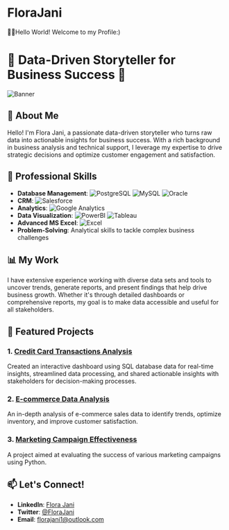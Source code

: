 # FloraJani
👋🏻Hello World! Welcome to my Profile:)
# 🌟 Data-Driven Storyteller for Business Success 🌟

![Banner](https://media.tenor.com/u3pT5bTRQYEAAAAd/storage-in-big-data-market.gif)

## 👋 About Me
Hello! I'm Flora Jani, a passionate data-driven storyteller who turns raw data into actionable insights for business success. With a rich background in business analysis and technical support, I leverage my expertise to drive strategic decisions and optimize customer engagement and satisfaction.

## 💼 Professional Skills
- **Database Management**:
  ![PostgreSQL](https://img.shields.io/badge/PostgreSQL-316192?style=for-the-badge&logo=postgresql&logoColor=white)
  ![MySQL](https://img.shields.io/badge/MySQL-4479A1?style=for-the-badge&logo=mysql&logoColor=white)
  ![Oracle](https://img.shields.io/badge/Oracle-F80000?style=for-the-badge&logo=oracle&logoColor=white)
- **CRM**:
  ![Salesforce](https://img.shields.io/badge/Salesforce-00A1E0?style=for-the-badge&logo=salesforce&logoColor=white)
- **Analytics**:
  ![Google Analytics](https://img.shields.io/badge/Google%20Analytics-E37400?style=for-the-badge&logo=google%20analytics&logoColor=white)
- **Data Visualization**:
  ![PowerBI](https://img.shields.io/badge/PowerBI-F2C811?style=for-the-badge&logo=powerbi&logoColor=black)
  ![Tableau](https://img.shields.io/badge/Tableau-E97627?style=for-the-badge&logo=tableau&logoColor=white)
- **Advanced MS Excel**:
  ![Excel](https://img.shields.io/badge/Excel-217346?style=for-the-badge&logo=microsoft-excel&logoColor=white)
- **Problem-Solving**: Analytical skills to tackle complex business challenges

## 📊 My Work
I have extensive experience working with diverse data sets and tools to uncover trends, generate reports, and present findings that help drive business growth. Whether it's through detailed dashboards or comprehensive reports, my goal is to make data accessible and useful for all stakeholders.

## 🌟 Featured Projects
### 1. [Credit Card Transactions Analysis](https://github.com/FloraJani1/Credit_Card_Financial_Report)
Created an interactive dashboard using SQL database data for real-time insights, streamlined data processing, and shared actionable insights with stakeholders for decision-making processes.

### 2. [E-commerce Data Analysis](https://github.com/florajani1/ecommerce-data-analysis)
An in-depth analysis of e-commerce sales data to identify trends, optimize inventory, and improve customer satisfaction.

### 3. [Marketing Campaign Effectiveness](https://github.com/florajani1/marketing-campaign-effectiveness)
A project aimed at evaluating the success of various marketing campaigns using Python.


## 📫 Let's Connect!
- **LinkedIn**: [Flora Jani](https://www.linkedin.com/in/florajani)
- **Twitter**: [@FloraJani](https://twitter.com/florajani)
- **Email**: florajani1@outlook.com


